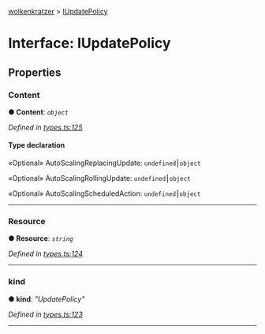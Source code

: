 [wolkenkratzer](../README.md) > [IUpdatePolicy](../interfaces/iupdatepolicy.md)



# Interface: IUpdatePolicy


## Properties
<a id="content"></a>

###  Content

**●  Content**:  *`object`* 

*Defined in [types.ts:125](https://github.com/arminhammer/wolkenkratzer/blob/7912818/src/types.ts#L125)*


#### Type declaration




«Optional»  AutoScalingReplacingUpdate: `undefined`⎮`object`






«Optional»  AutoScalingRollingUpdate: `undefined`⎮`object`






«Optional»  AutoScalingScheduledAction: `undefined`⎮`object`







___

<a id="resource"></a>

###  Resource

**●  Resource**:  *`string`* 

*Defined in [types.ts:124](https://github.com/arminhammer/wolkenkratzer/blob/7912818/src/types.ts#L124)*





___

<a id="kind"></a>

###  kind

**●  kind**:  *"UpdatePolicy"* 

*Defined in [types.ts:123](https://github.com/arminhammer/wolkenkratzer/blob/7912818/src/types.ts#L123)*





___


